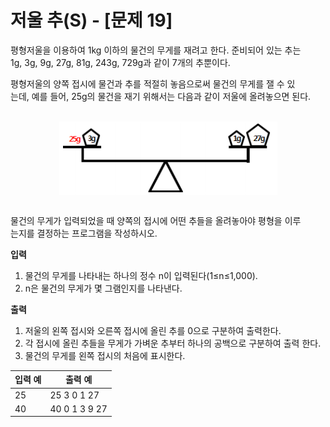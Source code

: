 저울 추(S) - [문제 19]
====================================

평형저울을 이용하여 1kg 이하의 물건의 무게를 재려고 한다. 준비되어 있는 추는  
1g, 3g, 9g, 27g, 81g, 243g, 729g과 같이 7개의 추뿐이다.

평형저울의 양쪽 접시에 물건과 추를 적절히 놓음으로써 물건의 무게를 잴 수 있  
는데, 예를 들어, 25g의 물건을 재기 위해서는 다음과 같이 저울에 올려놓으면 된다.

<br>
<div align="center">
<img src="./img/figure.png" align="center">
</div>
<br>

물건의 무게가 입력되었을 때 양쪽의 접시에 어떤 추들을 올려놓아야 평형을 이루  
는지를 결정하는 프로그램을 작성하시오.

**입력** 

 1. 물건의 무게를 나타내는 하나의 정수 n이 입력된다(1≤n≤1,000).
 2. n은 물건의 무게가 몇 그램인지를 나타낸다.

**출력**  

 1. 저울의 왼쪽 접시와 오른쪽 접시에 올린 추를 0으로 구분하여 출력한다.
 2. 각 접시에 올린 추들을 무게가 가벼운 추부터 하나의 공백으로 구분하여 출력
한다.
 3. 물건의 무게를 왼쪽 접시의 처음에 표시한다.


| 입력 예 | 출력 예     |
|---|---|
| 25 | 25 3 0 1 27 |
| 40 | 40 0 1 3 9 27 |